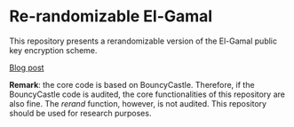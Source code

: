 # Re-randomizable El-Gamal
This repository presents a rerandomizable version of the El-Gamal public key encryption scheme.  

[Blog post][blog]


__Remark__: the core code is based on BouncyCastle. Therefore, if the BouncyCastle code is audited, the core functionalities of this repository are also fine. The _rerand_ function, however, is not audited. This repository should be used for research purposes. 

[blog]:https://heydari.be/2021/03/28/elgamal.html
